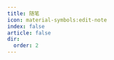 ```yaml
---
title: 随笔
icon: material-symbols:edit-note
index: false
article: false
dir:
  order: 2
---
```


<Catalog />
